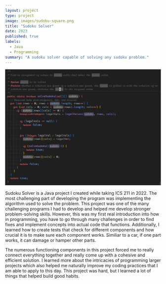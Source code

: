 ```yaml
---
layout: project
type: project
image: images/sudoku-square.png
title: "Sudoku Solver"
date: 2023
published: true
labels:
  - Java
  - Programming
summary: "A sudoku solver capable of solving any sudoku problem."
---
```


<img class="img-fluid" src="../images/sudoku-solver.PNG">

Sudoku Solver is a Java project I created while taking ICS 211 in 2022. The most challenging part of developing the program was implementing the algorithm used to solve the problem. This project was one of the many challenging programs I had to develop and helped me develop stronger problem-solving skills. However, this was my first real introduction into how in programming, you have to go through many challenges in order to find fixes and implement concepts into actual code that functions. Additionally, I learned how to create tests that check for different components and how crucial it is to make sure each component works. Similiar to a car, if one part works, it can damage or hamper other parts.

The numerous functioning components in this project forced me to really connect everything together and really come up with a cohesive and efficient solution. I learned more about the intricacies of programming larger projects which also helped me naturally improve my coding practices that I am able to apply to this day. This project was hard, but I learned a lot of things that helped build good habits.
